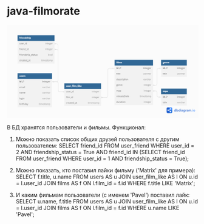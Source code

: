 # java-filmorate
![sql schema.](src/main/resources/sprint_11_sql_table.png)

В БД хранятся пользователи и фильмы. 
Функционал:
1. Можно показать список общих друзей пользователя с другим пользователем:
   SELECT friend_id 
   FROM user_friend 
   WHERE user_id = 2 AND friendship_status = True AND friend_id IN (SELECT friend_id 
   FROM user_friend 
   WHERE user_id = 1 AND friendship_status = True);
   
2. Можно показать, кто поставил лайки фильму ('Matrix' для примера):
   SELECT f.title, u.name FROM users AS u 
   JOIN user_film_like AS l ON u.id = l.user_id 
   JOIN films AS f ON l.film_id = f.id 
   WHERE f.title LIKE 'Matrix';

3. И каким фильмам пользователи (с именем 'Pavel') поставил лайк:
   SELECT u.name, f.title FROM users AS u
   JOIN user_film_like AS l ON u.id = l.user_id
   JOIN films AS f ON l.film_id = f.id
   WHERE u.name LIKE 'Pavel';